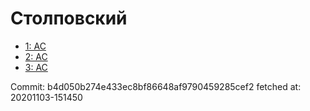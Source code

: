 # Столповский
- [1: AC](1.md)
- [2: AC](2.md)
- [3: AC](3.md)

Commit: b4d050b274e433ec8bf86648af9790459285cef2
 fetched at: 20201103-151450
